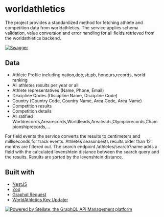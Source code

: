 # worldathletics

The project provides a standardized method for fetching athlete and competition data from worldathletics. The service applies schema validation, value conversion and error handling for all fields retrieved from the worldathletics backend.

[![Swagger](https://img.shields.io/badge/-Swagger-%23Clojure?style=for-the-badge&logo=swagger&logoColor=white)](https://worldathletics.nimarion.de/swagger)

## Data

- Athlete Profile including nation,dob,sb,pb, honours,records, world ranking
- All athletes results per year or all
- Athlete representatives (Name, Phone, Email)
- Discipline Codes (Discipline Name, Discipline Code)
- Country (Country Code, Country Name, Area Code, Area Name)
- Competition results
- Competition details
- All ratified Worldrecords,Arearecords,Worldleads,Arealeads,Olympicrecords,Championshiprecords,...
  
For field events the service converts the results to centimeters and milliseconds for track events. Athletes seasonbests results older than 12 months are filtered out. The search endpoint /athletes/search?name adds a field with the calculated levenshtein distance between the search query and the results. Results are sorted by the levenshtein distance. 

## Built with 

- [NestJS](https://nestjs.com/)
- [Zod](https://zod.dev/)
- [Graphql Request](https://github.com/jasonkuhrt/graphql-request)
- [WorldAthletics Key Updater](https://github.com/nimarion/worldathletics_key_updater)


<a href="https://stellate.co/?ref=powered-by">
  <img
    src="https://stellate.co/badge.svg"
    alt="Powered by Stellate, the GraphQL API Management platform"
  />
</a>

